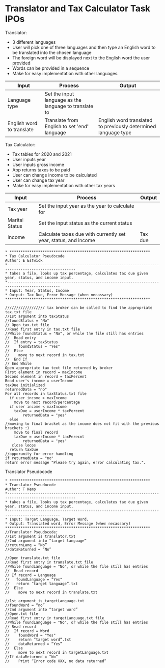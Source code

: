 # Translator and Tax Calculator Task IPOs
Translator:
-	3 different languages 
-	User will pick one of three languages and then type an English word to be translated into the chosen language 
-	The foreign word will be displayed next to the English word the user provided 
-	Words can be provided in a sequence 
-	Make for easy implementation with other languages 

| Input | Process | Output
|---|---|---|
|Language type | Set the input language as the language to translate to | |
| English word to translate | Translate from English to set 'end' language |English word translated to previously determined language type |

Tax Calculator: 
-	Tax tables for 2020 and 2021
-	User inputs year 
-	User inputs gross income 
-	App returns taxes to be paid
-	User can change income to be calculated
-	User can change tax year 
-	Make for easy implementation with other tax years 

| Input | Process | Output
|---|---|---|
|Tax year | Set the input year as the year to calculate for  | |
|Marital Status | Set the input status as the current status  | |
|Income | Calculate taxes due with currently set year, status, and income   | Tax due|

```
* ****************************************************************
* Tax Calculator Pseudocode  
Author: E Estwick  
*-----------------------------------------------------------------------------------------------------  
* takes a file, looks up tax percentage, calculates tax due given year, status, and income input.  
*----------------------------------------------------------------------------------------------  
* Input: Year, Status, Income  
* Output: Tax Due, Error Message (when necassary)   
******************************************************************  

////////////////// tax broker can be called to find the appropriate tax.txt file  
//1st argument into taxStatus   
//foundStatus = "No"  
// Open tax.txt file  
//Read first entry in tax.txt file  
//While foundStatus = "No", or while the file still has entries    
//  Read entry   
//  If entry = taxStatus   
//    foundStatus = "Yes"  
//  Else  
//    move to next record in tax.txt  
//  End If  
// End While  
Open appropriate tax text file returned by broker     
First element in record = maxIncome    
Second element in record = taxPercent    
Read user's income = userIncome    
taxDue initialized   
returnedData = "no"    
For all records in taxStatus.txt file     
  if user income > maxIncome    
    move to next record/percentage    
  if user income < maxIncome    
    taxDue = userIncome * taxPercent  
		returnedData = "yes"  
  else     
//moving to final bracket as the income does not fit with the previous brackets :)    
    move to final record    
    taxDue = userIncome * taxPerecnt  
		returnedData = "yes"  
   close loops    
  return taxDue    
//opporunity for error handling    
if returnedData = "no"   
return error message "Please try again, error calculating tax.".   
```

Translator Pseudocode
```
* ****************************************************************
* Translator Pseudocode  
Author: T Kemp
*-----------------------------------------------------------------------------------------------------  
* takes a file, looks up tax percentage, calculates tax due given year, status, and income input.  
*----------------------------------------------------------------------------------------------  
* Input: Target Language, Target Word. 
* Output: Translated word, Error Message (when necassary)   
******************************************************************  
//Translator Pseudocode:
//1st argument is translator.txt
//2nd argument into “target language”
//returnLang = “No” 
//dataReturned = “No”  

//Open translate.txt file
//Read first entry in translate.txt file
//While foundLanguage = "No", or while the file still has entries
//  Read record
// If record = Language
//   foundLanguage = "Yes"
//   return “target language”.txt
//  Else
//    move to next record in translate.txt

//1st argument is targetLanguage.txt
//foundWord = “no”
//2nd argument into “target word” 
//Open.txt file
//Read first entry in targetLanguage.txt file
//While foundLanguage = "No", or while the file still has entries
// Read record
//  If record = Word
//    foundWord = "Yes"
//    return “target word”.txt
//    dataReturned = “Yes” 
//  Else
//    move to next record in targetLanguage.txt
//If dataReturned = “No” 
//    Print “Error code XXX, no data returned”
```
